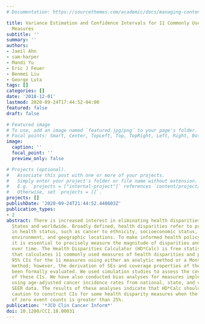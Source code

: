 ```yaml
---
# Documentation: https://sourcethemes.com/academic/docs/managing-content/

title: Variance Estimation and Confidence Intervals for 11 Commonly Used Health Disparity
  Measures
subtitle: ''
summary: ''
authors:
- Jaeil Ahn
- sam-harper
- Mandi Yu
- Eric J Feuer
- Benmei Liu
- George Luta
tags: []
categories: []
date: '2018-12-01'
lastmod: 2020-09-24T17:44:52-04:00
featured: false
draft: false

# Featured image
# To use, add an image named `featured.jpg/png` to your page's folder.
# Focal points: Smart, Center, TopLeft, Top, TopRight, Left, Right, BottomLeft, Bottom, BottomRight.
image:
  caption: ''
  focal_point: ''
  preview_only: false

# Projects (optional).
#   Associate this post with one or more of your projects.
#   Simply enter your project's folder or file name without extension.
#   E.g. `projects = ["internal-project"]` references `content/project/deep-learning/index.md`.
#   Otherwise, set `projects = []`.
projects: []
publishDate: '2020-09-24T21:44:52.440603Z'
publication_types:
- 2
abstract: There is increased interest in eliminating health disparities in the United
  States and worldwide. Broadly defined, health disparities refer to preventable inequalities
  in health status, such as cancer to ethnicity, socioeconomic status, gender, education,
  environment, and geographic locations. To make informed health policy decisions,
  it is essential to precisely measure the magnitude of disparities and assess trends
  over time. The Health Disparities Calculator (HD*Calc) is free statistical software
  that calculates 11 commonly used measures of health disparities and provides corresponding
  95% CIs for the 11 measures using either an analytic method or a Monte Carlo simulation-based
  method; however, the derivation of SEs and coverage properties of the CIs have not
  been formally evaluated. We used simulation studies to assess the coverage properties
  of these CIs. We have also conducted bias analyses for measures implemented in HD*Calc
  using age-adjusted cancer incidence rates from national, state, and county level
  SEER data. The results of these analyses indicate that HD*Calc should be used with
  caution to construct CIs for some health disparity measures when the proportion
  of zero event counts is greater than 25%.
publication: '*JCO Clin Cancer Inform*'
doi: 10.1200/CCI.18.00031
---
```

